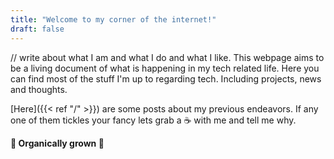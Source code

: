 ```yaml
---
title: "Welcome to my corner of the internet!"
draft: false
---
```


// write about what I am and what I do and what I like.
This webpage aims to be a living document of what is happening in my tech related life. Here you can find most of the stuff I'm up to regarding tech. Including projects, news and thoughts.

[Here]({{< ref "/" >}}) are some posts about my previous endeavors. If any one of them tickles your fancy lets grab a ☕️ with me and tell me why.

**🌴 Organically grown 🌴**
